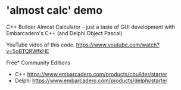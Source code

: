 # 'almost calc' demo
 C++ Builder Almost Calculator - just a taste of GUI development with Embarcadero's C++ (and Delphi Object Pascal)
 
YouTube video of this code. 
https://www.youtube.com/watch?v=5oBTQRWfkHE 


Free* Community Editions
- C++  https://www.embarcadero.com/products/cbuilder/starter
- Delphi  https://www.embarcadero.com/products/delphi/starter
